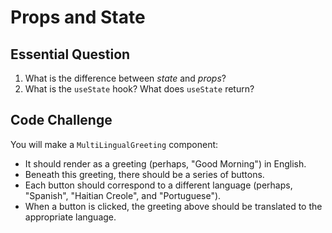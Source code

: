 # Props and State

## Essential Question
1. What is the difference between _state_ and _props_?
2. What is the `useState` hook? What does `useState` return?

## Code Challenge
You will make a `MultiLingualGreeting` component:
* It should render as a greeting (perhaps, "Good Morning") in English. 
* Beneath this greeting, there should be a series of buttons. 
* Each button should correspond to a different language (perhaps, "Spanish", "Haitian Creole", and "Portuguese"). 
* When a button is clicked, the greeting above should be translated to the appropriate language.
